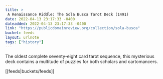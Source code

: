 ```yaml
---
title: > 
 A Renaissance Riddle: The Sola Busca Tarot Deck (1491)
date: 2022-04-13 23:17:33 -0400
dateadded: 2022-04-13 23:17:33 -0400
link: "https://publicdomainreview.org/collection/sola-busca"
bucket: feeds
layout: urlnote
tags: ["history"]
--- 
```

The oldest complete seventy-eight card tarot sequence, this mysterious deck contains a multitude of puzzles for both scholars and cartomancers. 
 <!-- end excerpt --> 
<div class='bucket'>[[feeds|buckets/feeds]]</div> 
